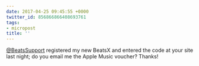 ```yaml
---
date: 2017-04-25 09:45:55 +0000
twitter_id: 856866866408693761
tags:
- micropost
title: ''
---
```


[@BeatsSupport](https://twitter.com/BeatsSupport) registered my new BeatsX and entered the code at your site last night; do you email me the Apple Music voucher? Thanks!
